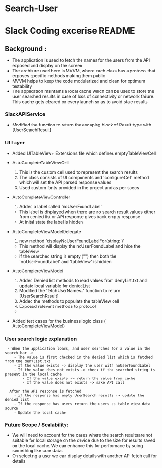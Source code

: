 # Search-User
# Slack Coding excerise README
## Background :
- The application is used to fetch the names for the users from the API exposed and display on the screen
- The architure used here is MVVM, where each class has a protocol that exposes specific methods making them public
- MVVM helps to keep the code modularized and clean for optimum testability
- The application maintains a local cache which can be used to store the user searched results in case of loss of connectivity or network failure. This cache gets cleared on every launch so as to avoid stale results

### SlackAPIService
- Modified the function to return the escaping block of Result type with [UserSearchResult]


### UI Layer
- Added UITableView+ Extensions file which defines emptyTableViewCell

- AutoCompleteTableViewCell 
  1) This is the custom cell used to represent the search results
  2) The class consists of UI components and 'configureCell' method which will set the API parsed response values
  3) Used custom fonts provided in the project and as per specs

- AutoCompleteViewController
  1) Added a label called 'noUserFoundLabel' 
    - This label is displayed when there are no search result values either from denied list or API response gives back empty response
    - At inital state the label is hidden
    
- AutoCompleteViewModelDelegate
  1) new method 'displayNoUserFoundLabelFor(string: )'
    - This method will display the noUserFoundLabel and hide the tableView
    - if the searched string is empty ("") then both the 'noUserFoundLabel' and 'tableView' is hidden
    
- AutoCompleteViewModel
  1) Added Denied list methods to read values from denyList.txt and update local variable for deniedList
  2) Modified the 'fetchUserNames..' function to return [UserSearchResult]
  3) Added the methods to populate the tableView cell
  4) Exposed relevant methods to protocol
    -
    
- Added test cases for the business logic class ( AutoCompleteViewModel)

### User search logic explanation
     - When the application loads, and user searches for a value in the search bar ->
        - The value is first checked in the denied list which is fetched from the denylist.txt
        - If the value exists -> display the user with noUserFoundLabel 
        - If the value does not exists -> check if the searched string is present in the local cache
            - If the value exists -> return the value from cache
            - If the value does not exists -> make API call
            
      After the API response is fetched
        - if the response has empty UserSearch results -> update the denied list 
        - If the response has users return the users as table view data source
        - Update the local cache
        


### Future Scope / Scalability:
- We will need to account for the cases where the search resultsare not suitable for local storage on the device due to the size for results saved on the local cache. We can enhance this for performace by suing something like core data.
- On selecting a user we can display details with another API fetch call for details
